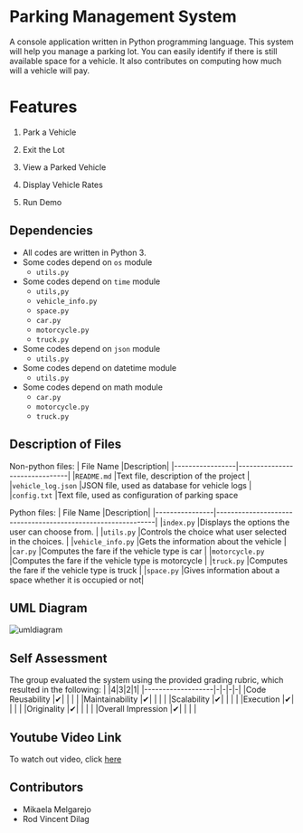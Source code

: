 # Parking Management System
A console application written in Python programming language. This system will help you manage a parking lot. You can easily identify if there is still available space for a vehicle. It also contributes on computing how much will a vehicle will pay.


# Features
1. Park a Vehicle

2. Exit the Lot

3. View a Parked Vehicle

4. Display Vehicle Rates

5. Run Demo

## Dependencies

 - All codes are written in Python 3.
 - Some codes depend on `os` module
	- `utils.py`  
 - Some codes depend on `time` module
	 - `utils,py`
	 - `vehicle_info.py`
	 - `space.py`
	 - `car.py`
	 - `motorcycle.py`
	 - `truck.py`
 - Some codes depend on `json` module
	 - `utils.py`
 - Some codes depend on datetime module
	 - `utils.py`
 - Some codes depend on math module
	 - `car.py`
	 - `motorcycle.py`
	 - `truck.py`

## Description of Files

Non-python files:
|      File Name  |Description|
|-----------------|-------------------------------|
|`README.md`   	  |Text file, description of the project            |
|`vehicle_log.json` |JSON file, used as database for vehicle logs            |
|`config.txt`       |Text file, used as configuration of parking space

Python files:
|     File Name  |Description|
|----------------|-------------------------------------------------------------|
|`index.py`   	 |Displays the options the user can choose from.         	   |
|`utils.py` 	 	|Controls the choice what user selected in the choices. 	   |
|`vehicle_info.py` |Gets the information about the vehicle				 	   |
|`car.py`			 |Computes the fare if the vehicle type is car				   |
|`motorcycle.py`	 |Computes the fare if the vehicle type is motorcycle		   |
|`truck.py`		 |Computes the fare if the vehicle type is truck			   |
|`space.py`		 |Gives information about a space whether it is occupied or not|

## UML Diagram
![umldiagram](https://photos.app.goo.gl/5sTCvgHQ545c6qCZ7)

## Self Assessment
The group evaluated the system using the provided grading rubric, which resulted in the following:
|       			|4|3|2|1|
|-------------------|-|-|-|-|
|Code Reusability 	|✔| | | |
|Maintainability	|✔| | | |
|Scalability		|✔| | | |
|Execution		 	|✔| | | | 
|Originality	 	|✔| | | |
|Overall Impression	|✔| | | |
## Youtube Video Link
To watch out video, click [here]()

## Contributors

 - Mikaela Melgarejo
 - Rod Vincent Dilag

